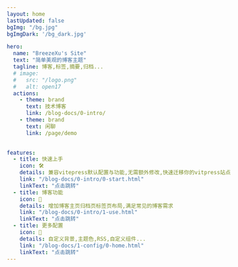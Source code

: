 ```yaml
---
layout: home
lastUpdated: false
bgImg: "/bg.jpg"
bgImgDark: '/bg_dark.jpg'

hero:
  name: "BreezeXu's Site"
  text: "简单美观的博客主题"
  tagline: 博客,标签,摘要,归档...
  # image:
  #   src: "/logo.png"
  #   alt: open17
  actions:
    - theme: brand
      text: 技术博客
      link: /blog-docs/0-intro/
    - theme: brand
      text: 闲聊
      link: /page/demo
    

features:
  - title: 快速上手
    icon: 🛠️
    details: 兼容vitepress默认配置与功能,无需额外修改,快速迁移你的vitpress站点
    link: "/blog-docs/0-intro/0-start.html"
    linkText: "点击跳转"
  - title: 博客功能
    icon: 📑
    details: 增加博客主页归档页标签页布局,满足常见的博客需求
    link: "/blog-docs/0-intro/1-use.html"
    linkText: "点击跳转"
  - title: 更多配置
    icon: 🌼
    details: 自定义背景,主题色,RSS,自定义组件...
    link: "/blog-docs/1-config/0-home.html"
    linkText: "点击跳转"
---
```


<br>
<br>
<br>